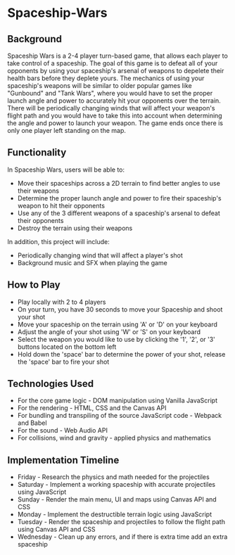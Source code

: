 # Spaceship-Wars
## Background 
Spaceship Wars is a 2-4 player turn-based game, that allows each player to take control of a spaceship. The goal of this game is to defeat all of your opponents by 
using your spaceship's arsenal of weapons to depelete their health bars before they deplete yours. The mechanics of using your spaceship's weapons will be similar 
to older popular games like "Gunbound" and "Tank Wars", where you would have to set the proper launch angle and power to accurately hit your opponents over the terrain. 
There will be periodically changing winds that will affect your weapon's flight path and you would have to take this into account when determining the angle and power 
to launch your weapon. The game ends once there is only one player left standing on the map. 

## Functionality
In Spaceship Wars, users will be able to: 
* Move their spaceships across a 2D terrain to find better angles to use their weapons
* Determine the proper launch angle and power to fire their spaceship's weapon to hit their opponents
* Use any of the 3 different weapons of a spaceship's arsenal to defeat their opponents 
* Destroy the terrain using their weapons 

In addition, this project will include:
* Periodically changing wind that will affect a player's shot
* Background music and SFX when playing the game 

## How to Play
* Play locally with 2 to 4 players
* On your turn, you have 30 seconds to move your Spaceship and shoot your shot
* Move your spaceship on the terrain using 'A' or 'D' on your keyboard
* Adjust the angle of your shot using 'W' or 'S' on your keyboard
* Select the weapon you would like to use by clicking the '1', '2', or '3' buttons located on the bottom left
* Hold down the 'space' bar to determine the power of your shot, release the 'space' bar to fire your shot 

## Technologies Used
* For the core game logic - DOM manipulation using Vanilla JavaScript
* For the rendering - HTML, CSS and the Canvas API
* For bundling and transpiling of the source JavaScript code - Webpack and Babel
* For the sound - Web Audio API
* For collisions, wind and gravity - applied physics and mathematics 

## Implementation Timeline
* Friday - Research the physics and math needed for the projectiles
* Saturday - Implement a working spaceship with accurate projectiles using JavaScript 
* Sunday - Render the main menu, UI and maps using Canvas API and CSS
* Monday - Implement the destructible terrain logic using JavaScript
* Tuesday - Render the spaceship and projectiles to follow the flight path using Canvas API and CSS 
* Wednesday - Clean up any errors, and if there is extra time add an extra spaceship




